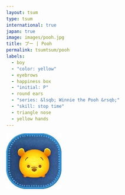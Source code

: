 ```yaml
---
layout: tsum
type: tsum
international: true
japan: true
image: images/pooh.jpg
title: プー | Pooh
permalink: tsumtsum/pooh
labels:
  - boy
  - "color: yellow"
  - eyebrows
  - happiness box
  - "initial: P"
  - round ears
  - "series: &lsqb; Winnie the Pooh &rsqb;"
  - "skill: stop time"
  - triangle nose
  - yellow hands
---
```

<img class="ui image" src="../images/pooh.jpg">

